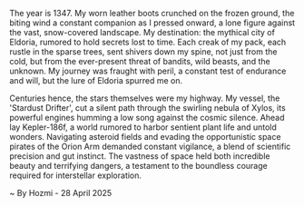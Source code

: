 
The year is 1347.  My worn leather boots crunched on the frozen ground, the biting wind a constant companion as I pressed onward, a lone figure against the vast, snow-covered landscape.  My destination:  the mythical city of Eldoria, rumored to hold secrets lost to time.  Each creak of my pack, each rustle in the sparse trees, sent shivers down my spine, not just from the cold, but from the ever-present threat of bandits, wild beasts, and the unknown.  My journey was fraught with peril, a constant test of endurance and will, but the lure of Eldoria spurred me on.

Centuries hence, the stars themselves were my highway.  My vessel, the 'Stardust Drifter', cut a silent path through the swirling nebula of Xylos, its powerful engines humming a low song against the cosmic silence.  Ahead lay Kepler-186f, a world rumored to harbor sentient plant life and untold wonders.  Navigating asteroid fields and evading the opportunistic space pirates of the Orion Arm demanded constant vigilance, a blend of scientific precision and gut instinct.  The vastness of space held both incredible beauty and terrifying dangers, a testament to the boundless courage required for interstellar exploration.

~ By Hozmi - 28 April 2025
